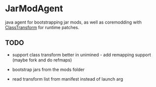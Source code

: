 # JarModAgent

java agent for bootstrapping jar mods, as well as coremodding with [ClassTransform](https://github.com/Lenni0451/ClassTransform) for runtime patches.

## TODO

* support class transform better in unimined - add remapping support (maybe fork and do refmaps)

* bootstrap jars from the mods folder

* read transform list from manifest instead of launch arg
